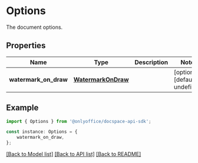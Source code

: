 # Options

The document options.

## Properties

Name | Type | Description | Notes
------------ | ------------- | ------------- | -------------
**watermark_on_draw** | [**WatermarkOnDraw**](WatermarkOnDraw.md) |  | [optional] [default to undefined]

## Example

```typescript
import { Options } from '@onlyoffice/docspace-api-sdk';

const instance: Options = {
    watermark_on_draw,
};
```

[[Back to Model list]](../README.md#documentation-for-models) [[Back to API list]](../README.md#documentation-for-api-endpoints) [[Back to README]](../README.md)
